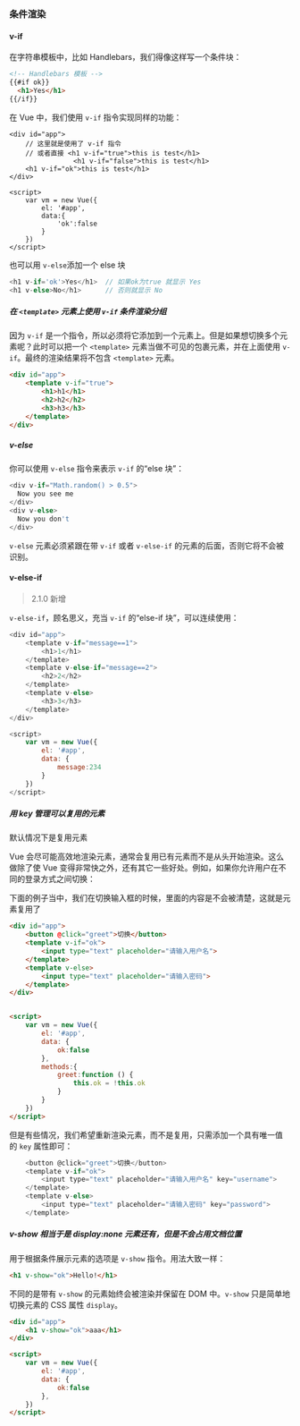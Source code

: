 ### 条件渲染

#### v-if

在字符串模板中，比如 Handlebars，我们得像这样写一个条件块： 

```html
<!-- Handlebars 模板 -->
{{#if ok}}
  <h1>Yes</h1>
{{/if}}
```

在 Vue 中，我们使用 `v-if` 指令实现同样的功能： 

```
<div id="app">
	// 这里就是使用了 v-if 指令   
	// 或者直接 <h1 v-if="true">this is test</h1> 
				<h1 v-if="false">this is test</h1> 
    <h1 v-if="ok">this is test</h1>   
</div>

<script>
    var vm = new Vue({
        el: '#app',
        data:{
            'ok':false
        }
    })
</script>
```

也可以用 `v-else`添加一个 else 块

```javascript
<h1 v-if='ok'>Yes</h1>  // 如果ok为true 就显示 Yes
<h1 v-else>No</h1>      // 否则就显示 No
```

##### 在 `<template>` 元素上使用 `v-if` 条件渲染分组

因为 `v-if` 是一个指令，所以必须将它添加到一个元素上。但是如果想切换多个元素呢？此时可以把一个 `<template>` 元素当做不可见的包裹元素，并在上面使用 `v-if`。最终的渲染结果将不包含 `<template>` 元素。 

```html
<div id="app">
    <template v-if="true">
        <h1>h1</h1>
        <h2>h2</h2>
        <h3>h3</h3>
    </template>
</div>
```

##### v-else

你可以使用 `v-else` 指令来表示 `v-if` 的“else 块”： 

```javascript
<div v-if="Math.random() > 0.5">
  Now you see me
</div>
<div v-else>
  Now you don't
</div>
```

`v-else` 元素必须紧跟在带 `v-if` 或者 `v-else-if` 的元素的后面，否则它将不会被识别。 



#### v-else-if

> 2.1.0 新增 

`v-else-if`，顾名思义，充当 `v-if` 的“else-if 块”，可以连续使用： 

```javascript
<div id="app">
    <template v-if="message==1">
        <h1>1</h1>
    </template>
    <template v-else-if="message==2">
        <h2>2</h2>
    </template>
    <template v-else>
        <h3>3</h3>
    </template>
</div>

<script>
    var vm = new Vue({
        el: '#app',
        data: {
            message:234
        }
    })
</script>
```



##### 用 key 管理可以复用的元素

默认情况下是复用元素

Vue 会尽可能高效地渲染元素，通常会复用已有元素而不是从头开始渲染。这么做除了使 Vue 变得非常快之外，还有其它一些好处。例如，如果你允许用户在不同的登录方式之间切换： 

下面的例子当中，我们在切换输入框的时候，里面的内容是不会被清楚，这就是元素复用了

```html
<div id="app">
    <button @click="greet">切换</button>
    <template v-if="ok">
        <input type="text" placeholder="请输入用户名">
    </template>
    <template v-else>
        <input type="text" placeholder="请输入密码">
    </template>
</div>


<script>
    var vm = new Vue({
        el: '#app',
        data: {
            ok:false
        },
        methods:{
            greet:function () {
                this.ok = !this.ok
            }
        }
    })
</script>
```

但是有些情况，我们希望重新渲染元素，而不是复用，只需添加一个具有唯一值的 `key` 属性即可： 

```javascript
    <button @click="greet">切换</button>
    <template v-if="ok">
        <input type="text" placeholder="请输入用户名" key="username">
    </template>
    <template v-else>
        <input type="text" placeholder="请输入密码" key="password">
    </template>
```



##### v-show 相当于是 display:none  元素还有，但是不会占用文档位置

用于根据条件展示元素的选项是 `v-show` 指令。用法大致一样： 

```html
<h1 v-show="ok">Hello!</h1>
```

不同的是带有 `v-show` 的元素始终会被渲染并保留在 DOM 中。`v-show` 只是简单地切换元素的 CSS 属性 `display`。 

```html
<div id="app">
    <h1 v-show="ok">aaa</h1>
</div>

<script>
    var vm = new Vue({
        el: '#app',
        data: {
            ok:false
        },
    })
</script>
```

